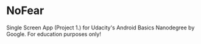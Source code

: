 # NoFear
Single Screen App (Project 1.) for Udacity's Android Basics Nanodegree by Google. 
For education purposes only! 
